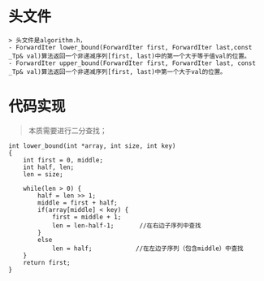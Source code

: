# 头文件
    > 头文件是algorithm.h，
    - ForwardIter lower_bound(ForwardIter first, ForwardIter last,const _Tp& val)算法返回一个非递减序列[first, last)中的第一个大于等于值val的位置。
    - ForwardIter upper_bound(ForwardIter first, ForwardIter last, const _Tp& val)算法返回一个非递减序列[first, last)中第一个大于val的位置。

# 代码实现
> 本质需要进行二分查找；
```
int lower_bound(int *array, int size, int key)
{
    int first = 0, middle;
    int half, len;
    len = size;

    while(len > 0) {
        half = len >> 1;
        middle = first + half;
        if(array[middle] < key) {     
            first = middle + 1;          
            len = len-half-1;       //在右边子序列中查找
        }
        else
            len = half;            //在左边子序列（包含middle）中查找
    }
    return first;
}

```
